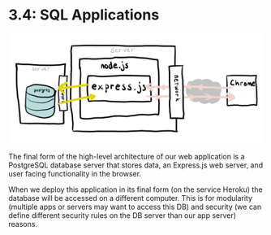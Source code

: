 # 3.4: SQL Applications

![](<../../.gitbook/assets/Express 2.jpg>)

The final form of the high-level architecture of our web application is a PostgreSQL database server that stores data, an Express.js web server, and user facing functionality in the browser.

When we deploy this application in its final form (on the service Heroku) the database will be accessed on a different computer. This is for modularity (multiple apps or servers may want to access this DB) and security (we can define different security rules on the DB server than our app server) reasons.
